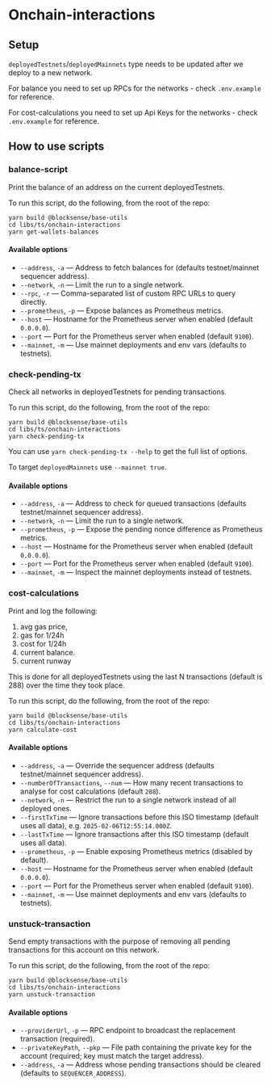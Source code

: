 # Onchain-interactions

## Setup

`deployedTestnets`/`deployedMainnets` type needs to be updated after we deploy to a new network.

For balance you need to set up RPCs for the networks - check `.env.example` for reference.

For cost-calculations you need to set up Api Keys for the networks - check `.env.example` for reference.

## How to use scripts

### balance-script

Print the balance of an address on the current deployedTestnets.

To run this script, do the following, from the root of the repo:

```
yarn build @blocksense/base-utils
cd libs/ts/onchain-interactions
yarn get-wallets-balances
```

#### Available options

- `--address`, `-a` — Address to fetch balances for (defaults testnet/mainnet sequencer address).
- `--network`, `-n` — Limit the run to a single network.
- `--rpc`, `-r` — Comma-separated list of custom RPC URLs to query directly.
- `--prometheus`, `-p` — Expose balances as Prometheus metrics.
- `--host` — Hostname for the Prometheus server when enabled (default `0.0.0.0`).
- `--port` — Port for the Prometheus server when enabled (default `9100`).
- `--mainnet`, `-m` — Use mainnet deployments and env vars (defaults to testnets).

### check-pending-tx

Check all networks in deployedTestnets for pending transactions.

To run this script, do the following, from the root of the repo:

```
yarn build @blocksense/base-utils
cd libs/ts/onchain-interactions
yarn check-pending-tx
```

You can use `yarn check-pending-tx --help` to get the full list of options.

To target `deployedMainnets` use `--mainnet true`.

#### Available options

- `--address`, `-a` — Address to check for queued transactions (defaults testnet/mainnet sequencer address).
- `--network`, `-n` — Limit the run to a single network.
- `--prometheus`, `-p` — Expose the pending nonce difference as Prometheus metrics.
- `--host` — Hostname for the Prometheus server when enabled (default `0.0.0.0`).
- `--port` — Port for the Prometheus server when enabled (default `9100`).
- `--mainnet`, `-m` — Inspect the mainnet deployments instead of testnets.

### cost-calculations

Print and log the following:

1. avg gas price,
2. gas for 1/24h
3. cost for 1/24h
4. current balance.
5. current runway

This is done for all deployedTestnets using the last N transactions (default is 288) over the time they took place.

To run this script, do the following, from the root of the repo:

```
yarn build @blocksense/base-utils
cd libs/ts/onchain-interactions
yarn calculate-cost
```

#### Available options

- `--address`, `-a` — Override the sequencer address (defaults testnet/mainnet sequencer address).
- `--numberOfTransactions`, `--num` — How many recent transactions to analyse for cost calculations (default `288`).
- `--network`, `-n` — Restrict the run to a single network instead of all deployed ones.
- `--firstTxTime` — Ignore transactions before this ISO timestamp (default uses all data), e.g. `2025-02-06T12:55:14.000Z`.
- `--lastTxTime` — Ignore transactions after this ISO timestamp (default uses all data).
- `--prometheus`, `-p` — Enable exposing Prometheus metrics (disabled by default).
- `--host` — Hostname for the Prometheus server when enabled (default `0.0.0.0`).
- `--port` — Port for the Prometheus server when enabled (default `9100`).
- `--mainnet`, `-m` — Use mainnet deployments and env vars (defaults to testnets).

### unstuck-transaction

Send empty transactions with the purpose of removing all pending transactions for this account on this network.

To run this script, do the following, from the root of the repo:

```
yarn build @blocksense/base-utils
cd libs/ts/onchain-interactions
yarn unstuck-transaction
```

#### Available options

- `--providerUrl`, `-p` — RPC endpoint to broadcast the replacement transaction (required).
- `--privateKeyPath`, `--pkp` — File path containing the private key for the account (required; key must match the target address).
- `--address`, `-a` — Address whose pending transactions should be cleared (defaults to `SEQUENCER_ADDRESS`).

